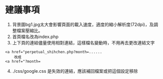 # 建議事項
1. 背景圖bg1.jpg太大會影響頁面的載入速度，適度的縮小解析度(72dpi)，及調整檔案壓縮比。
2. 首頁檔名改為index.php
3. 上下頁的連結儘量使用相對連結，這樣檔名變動時，不用再去更改連結文字
```
<a href="perpetual_shihchen.php?month=......
    改成
<a href="?month=
```
4. ./css/google.css 是失效的連結，應該補回檔案或把這個設定移除    